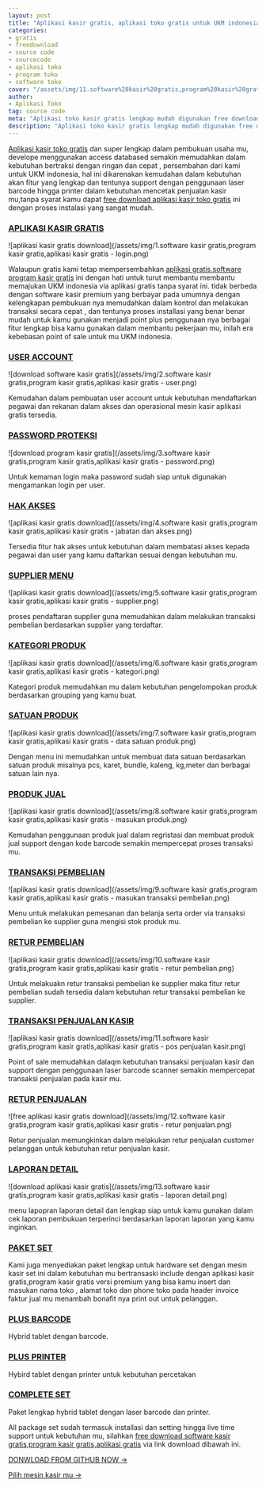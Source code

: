```yaml
---
layout: post
title: "Aplikasi kasir gratis, aplikasi toko gratis untuk UKM indonesia"
categories: 
- gratis
- freedownload
- source code
- sourcecode
- aplikasi toko
- program toko
- software toko
cover: "/assets/img/11.software%20kasir%20gratis,program%20kasir%20gratis,aplikasi%20kasir%20gratis%20-%20pos%20penjualan%20kasir.png"
author:
- Aplikasi Toko
tag: source code
meta: "Aplikasi toko kasir gratis lengkap mudah digunakan free download untuk pembukuan toko dan usaha mu"
description: "Aplikasi toko kasir gratis lengkap mudah digunakan free download untuk pembukuan toko dan usaha mu"
---
```

[Aplikasi kasir toko gratis]({{page.url}}) dan super lengkap dalam pembukuan usaha mu, develope menggunakan access databased semakin memudahkan dalam kebutuhan bertraksi dengan ringan dan cepat , persembahan dari kami untuk UKM indonesia, hal ini dikarenakan kemudahan dalam kebutuhan akan fitur yang lengkap dan tentunya support dengan penggunaan laser barcode hingga printer dalam kebutuhan mencetak penjualan kasir mu,tanpa syarat kamu dapat [free download aplikasi kasir toko gratis]({{page.url}}) ini dengan proses instalasi yang sangat mudah. 



### **[APLIKASI KASIR GRATIS]({{page.url}})**

![aplikasi kasir gratis download](/assets/img/1.software kasir gratis,program kasir gratis,aplikasi kasir gratis - login.png)

Walaupun gratis kami tetap mempersembahkan [aplikasi gratis,software program kasir gratis]({{page.url}}) ini dengan hati untuk turut membantu membantu memajukan UKM indonesia via aplikasi gratis tanpa syarat ini. tidak berbeda dengan software kasir premium yang berbayar pada umumnya dengan kelengkapan pembukuan nya memudahkan dalam kontrol dan melakukan transaksi secara cepat , dan tentunya proses installasi yang benar benar mudah untuk kamu gunakan menjadi point plus penggunaan nya berbagai fitur lengkap bisa kamu gunakan dalam membantu pekerjaan mu, inilah era kebebasan point of sale untuk mu UKM indonesia.





### **[USER ACCOUNT]({{page.url}})**

![download software kasir gratis](/assets/img/2.software kasir gratis,program kasir gratis,aplikasi kasir gratis - user.png)

Kemudahan dalam pembuatan user account untuk kebutuhan mendaftarkan pegawai dan rekanan dalam akses dan operasional mesin kasir aplikasi gratis tersedia.






### **[PASSWORD PROTEKSI]({{page.url}})**

![download program kasir gratis](/assets/img/3.software kasir gratis,program kasir gratis,aplikasi kasir gratis - password.png)

Untuk kemaman login maka password sudah siap untuk digunakan mengamankan login per user.






### **[HAK AKSES]({{page.url}})**

![aplikasi kasir gratis download](/assets/img/4.software kasir gratis,program kasir gratis,aplikasi kasir gratis - jabatan dan akses.png)

Tersedia fitur hak akses untuk kebutuhan dalam membatasi akses kepada pegawai dan user yang kamu daftarkan sesuai dengan kebutuhan mu.






### **[SUPPLIER MENU]({{page.url}})**

![aplikasi kasir gratis download](/assets/img/5.software kasir gratis,program kasir gratis,aplikasi kasir gratis - supplier.png)

proses pendaftaran supplier guna memudahkan dalam melakukan transaksi pembelian berdasarkan supplier yang terdaftar.






### **[KATEGORI PRODUK]({{page.url}})**

![aplikasi kasir gratis download](/assets/img/6.software kasir gratis,program kasir gratis,aplikasi kasir gratis - kategori.png)

Kategori produk memudahkan mu dalam kebutuhan pengelompokan produk berdasarkan grouping yang kamu buat.






### **[SATUAN PRODUK]({{page.url}})**

![aplikasi kasir gratis download](/assets/img/7.software kasir gratis,program kasir gratis,aplikasi kasir gratis - data satuan produk.png)

Dengan menu ini memudahkan untuk membuat data satuan berdasarkan satuan produk misalnya pcs, karet, bundle, kaleng, kg,meter dan berbagai satuan lain nya.






### **[PRODUK JUAL]({{page.url}})**

![aplikasi kasir gratis download](/assets/img/8.software kasir gratis,program kasir gratis,aplikasi kasir gratis - masukan produk.png)

Kemudahan penggunaan produk jual dalam regristasi dan membuat produk jual support dengan kode barcode semakin mempercepat proses transaksi mu.






### **[TRANSAKSI PEMBELIAN]({{page.url}})**

![aplikasi kasir gratis download](/assets/img/9.software kasir gratis,program kasir gratis,aplikasi kasir gratis - masukan transaksi pembelian.png)

Menu untuk melakukan pemesanan dan belanja serta order via transaksi pembelian ke supplier guna mengisi stok produk mu.






### **[RETUR PEMBELIAN]({{page.url}})**

![aplikasi kasir gratis download](/assets/img/10.software kasir gratis,program kasir gratis,aplikasi kasir gratis - retur pembelian.png)

Untuk melakuakn retur transaksi pembelian ke supplier maka fitur retur pembelian sudah tersedia dalam kebutuhan retur transaksi pembelian ke supplier.






### **[TRANSAKSI PENJUALAN KASIR]({{page.url}})**

![aplikasi kasir gratis download](/assets/img/11.software kasir gratis,program kasir gratis,aplikasi kasir gratis - pos penjualan kasir.png)

Point of sale memudahkan dalaqm kebutuhan transaksi penjualan kasir dan support dengan penggunaan laser barcode scanner semakin mempercepat transaksi penjualan pada kasir mu.






### **[RETUR PENJUALAN]({{page.url}})**

![free aplikasi kasir gratis download](/assets/img/12.software kasir gratis,program kasir gratis,aplikasi kasir gratis - retur penjualan.png)

Retur penjualan memungkinkan dalam melakukan retur penjualan customer pelanggan untuk kebutuhan retur penjualan kasir.






### **[LAPORAN DETAIL]({{page.url}})**

![download aplikasi kasir gratis](/assets/img/13.software kasir gratis,program kasir gratis,aplikasi kasir gratis - laporan detail.png)

menu lapopran laporan detail dan lengkap siap untuk kamu gunakan dalam cek laporan pembukuan terperinci berdasarkan laporan laporan yang kamu inginkan.





### **[PAKET SET]({{page.url}})**

Kami juga menyediakan paket lengkap untuk hardware set dengan mesin kasir set ini dalam kebutuhan mu bertransaski include dengan aplikasi kasir gratis,program kasir gratis versi premium yang bisa kamu insert dan masukan nama toko , alamat toko dan phone toko pada header invoice faktur jual mu menambah bonafit nya print out untuk pelanggan.






### **[PLUS BARCODE]({{page.url}})**

Hybrid tablet dengan barcode.





### **[PLUS PRINTER]({{page.url}})**

Hybird tablet dengan printer untuk kebutuhan percetakan





### **[COMPLETE SET]({{page.url}})**

Paket lengkap hybrid tablet dengan laser barcode dan printer.


All package set sudah termasuk installasi dan setting hingga live time support untuk kebutuhan mu, silahkan [free download software kasir gratis,program kasir gratis,aplikasi gratis]({{page.url}}) via link download dibawah ini.



[DONWLOAD FROM GITHUB NOW →](https://github.com/mesinkasir/aplikasikasirgratis)

[Pilih mesin kasir mu →](/hardware)
